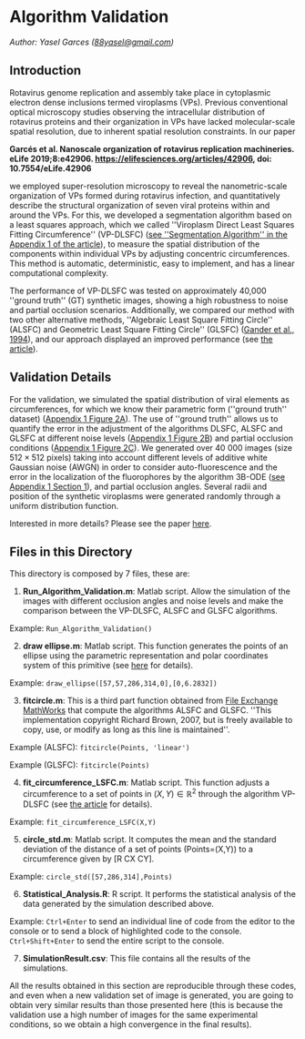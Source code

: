 # Algorithm Validation
*Author: Yasel Garces (88yasel@gmail.com)*
## Introduction
Rotavirus genome replication and assembly take place in cytoplasmic electron dense inclusions termed viroplasms (VPs). Previous conventional optical microscopy studies observing the intracellular distribution of rotavirus proteins and their organization in VPs have lacked molecular-scale spatial resolution, due to inherent spatial resolution constraints. In our paper 

**Garcés et al. Nanoscale organization of rotavirus replication machineries. eLife 2019;8:e42906. https://elifesciences.org/articles/42906, doi: 10.7554/eLife.42906**

we employed super-resolution microscopy to reveal the nanometric-scale organization of VPs formed during rotavirus infection, and quantitatively describe the structural organization of seven viral proteins within and around the VPs. For this, we developed a segmentation algorithm based on a least squares approach, which we called ''Viroplasm Direct Least Squares Fitting Circumference'' (VP-DLSFC) ([see ''Segmentation Algorithm'' in the Appendix 1 of the article](https://elifesciences.org/articles/42906)), to measure the spatial distribution of the components within individual VPs by adjusting concentric circumferences. This method is automatic, deterministic, easy to implement, and has a linear computational complexity. 

The performance of VP-DLSFC was tested on approximately 40,000 ''ground truth'' (GT) synthetic images, showing a high robustness to noise and partial occlusion scenarios. Additionally, we compared our method with two other alternative methods, ''Algebraic Least Square Fitting Circle'' (ALSFC) and Geometric Least Square Fitting Circle'' (GLSFC) ([Gander et al., 1994](https://link.springer.com/article/10.1007/BF01934268)), and our approach displayed an improved performance (see [the article](https://elifesciences.org/articles/42906)).

## Validation Details
For the validation, we simulated the spatial distribution of viral elements as circumferences, for which we know their parametric form (''ground truth'' dataset) ([Appendix 1 Figure 2A](https://elifesciences.org/articles/42906)). The use of ''ground truth'' allows us to quantify the error in the adjustment of the algorithms DLSFC, ALSFC and GLSFC at different noise levels ([Appendix 1 Figure 2B](https://elifesciences.org/articles/42906)) and partial occlusion conditions ([Appendix 1 Figure 2C](https://elifesciences.org/articles/42906)). We generated over 40 000 images (size $512\times 512$ pixels) taking into account different levels of additive white Gaussian noise (AWGN) in order to consider auto-fluorescence and the error in the localization of the fluorophores by the algorithm 3B-ODE ([see Appendix 1 Section 1](https://elifesciences.org/articles/42906)), and partial occlusion angles. Several radii and position of the synthetic viroplasms were generated randomly through a uniform distribution function.

Interested in more details? Please see the paper [here](https://elifesciences.org/articles/42906).

## Files in this Directory
This directory is composed by 7 files, these are:

1. **Run_Algorithm_Validation.m**: Matlab script. Allow the simulation of the images with different occlusion angles and noise levels and make the comparison between the VP-DLSFC, ALSFC and GLSFC algorithms.

Example: ``Run_Algorithm_Validation()``

2. **draw ellipse.m**: Matlab script. This function generates the points of an ellipse using the parametric representation and polar coordinates system of this primitive (see [here](https://en.wikipedia.org/wiki/Ellipse#Polar_forms) for details). 

Example: ``draw_ellipse([57,57,286,314,0],[0,6.2832])``

3. **fitcircle.m**: This is a third part function obtained from [File Exchange MathWorks](https://www.mathworks.com/matlabcentral/fileexchange/15060-fitcircle-m) that compute the algorithms ALSFC and GLSFC. ''This implementation copyright Richard Brown, 2007, but is freely available to copy, use, or modify as long as this line is maintained''. 

Example (ALSFC): ``fitcircle(Points, 'linear')``

Example (GLSFC): ``fitcircle(Points)``
 
4. **fit_circumference_LSFC.m**: Matlab script. This function adjusts a circumference to a set of points in $(X,Y)\in \mathbb{R}^2$ through the algorithm VP-DLSFC (see [the article](https://elifesciences.org/articles/42906) for details).

Example: ``fit_circumference_LSFC(X,Y) ``

5. **circle_std.m**: Matlab script. It computes the mean and the standard deviation of the distance of a set of points (Points=(X,Y)) to a circumference given by [R CX CY].

Example: ``circle_std([57,286,314],Points)`` 

6. **Statistical_Analysis.R**: R script. It performs the statistical analysis of the data generated by the simulation described above.

Example: ``Ctrl+Enter`` to send an individual line of code from the editor to the console or to send a block of highlighted code to the console.
``Ctrl+Shift+Enter`` to send the entire script to the console.

7. **SimulationResult.csv**: This file contains all the results of the simulations.

All the results obtained in this section are reproducible through these codes, and even when a new validation set of image is generated, you are going to obtain very similar results than those presented here (this is because the validation use a high number of images for the same experimental conditions, so we obtain a high convergence in the final results).
